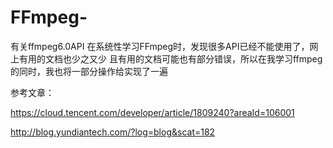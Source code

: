 # FFmpeg-
有关ffmpeg6.0API
在系统性学习FFmpeg时，发现很多API已经不能使用了，网上有用的文档也少之又少
且有用的文档可能也有部分错误，所以在我学习ffmpeg的同时，我也将一部分操作给实现了一遍

参考文章：


https://cloud.tencent.com/developer/article/1809240?areaId=106001


http://blog.yundiantech.com/?log=blog&scat=182
